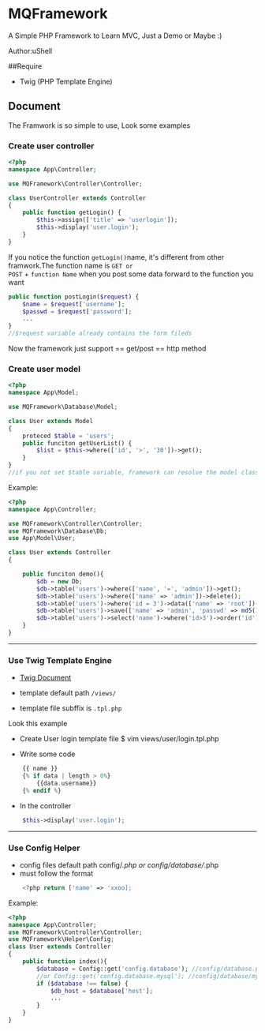 # MQFramework
A Simple PHP Framework to Learn MVC, Just a Demo or Maybe :)

Author:uShell

##Require
* Twig (PHP Template Engine)

## Document
The Framwork is so simple to use, Look some examples

### Create user controller
```php
<?php
namespace App\Controller;

use MQFramework\Controller\Controller;

class UserController extends Controller
{
	public function getLogin() {
    	$this->assign(['title' => 'userlogin']);
        $this->display('user.login');
    }
}
````
If you notice the function <code>getLogin()</code>name, it's different from other framwork.The function name is <code>GET or POST</code> + <code>function Name</code> when you post some data forward to the function you want
```php
public function postLogin($request) {
	$name = $request['username'];
    $passwd = $request['password'];
    ...
}
//$request variable already contains the form fileds
```
Now the framework just support == get/post == http method

### Create user model
```php
<?php
namespace App\Model;

use MQFramework\Database\Model;

class User extends Model
{
	proteced $table = 'users';
	public funciton getUserList() {
    	$list = $this->where(['id', '>', '30'])->get();
    }
}
//if you not set $table variable, framework can resolve the model class to set database table(Just so simple ORM :)
```
Example:
```php
<?php 
namespace App\Controller;

use MQFramework\Controller\Controller;
use MQFramework\Database\Db;
use App\Model\User;

class User extends Controller
{

	public funciton demo(){
        $db = new Db;
		$db->table('users')->where(['name', '=', 'admin'])->get();
        $db->table('users')->where(['name' => 'admin'])->delete();
        $db->table('users')->where('id = 3')->data(['name' => 'root'])->update();
		$db->table('users')->save(['name' => 'admin', 'passwd' => md5(123)]);
		$db->table('users')->select('name')->where('id>3')->order('id')->limit(10)->get();
    }
}
```
---
### Use Twig Template Engine
* [Twig Document](http://twig.sensiolabs.org/doc/templates.html)

* template default path <code>/views/</code>
* template file subffix is <code>.tpl.php</code>

Look this example
* Create User login template file 
   $ vim views/user/login.tpl.php
   
* Write some code
```php	
    {{ name }}
    {% if data | length > 0%}
    	{{data.username}}
    {% endif %}
```
* In the controller
```php
	$this->display('user.login');
```
---
### Use Config Helper

* config files default path config/*.php or config/database/*.php
* must follow the format
```php
	<?php return ['name' => 'xxoo];
```

Example:

```php
<?php
namespace App\Controller;
use MQFramework\Controller\Controller;
use MQFramework\Helper\Config;
class User extends Controller
{
	public function index(){
    	$database = Config::get('config.database'); //config/database.php
        //or Config::get('config.database.mysql'); //config/database/mysql.php
    	if ($database !== false) {
        	$db_host = $database['host'];
            ...
        }
    }
}
```
